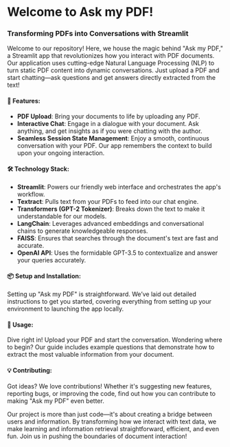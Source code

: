 # Welcome to Ask my PDF!

### Transforming PDFs into Conversations with Streamlit

Welcome to our repository! Here, we house the magic behind "Ask my PDF," a Streamlit app that revolutionizes how you interact with PDF documents. Our application uses cutting-edge Natural Language Processing (NLP) to turn static PDF content into dynamic conversations. Just upload a PDF and start chatting—ask questions and get answers directly extracted from the text!

#### 🌟 Features:
- **PDF Upload**: Bring your documents to life by uploading any PDF.
- **Interactive Chat**: Engage in a dialogue with your document. Ask anything, and get insights as if you were chatting with the author.
- **Seamless Session State Management**: Enjoy a smooth, continuous conversation with your PDF. Our app remembers the context to build upon your ongoing interaction.

#### 🛠️ Technology Stack:
- **Streamlit**: Powers our friendly web interface and orchestrates the app's workflow.
- **Textract**: Pulls text from your PDFs to feed into our chat engine.
- **Transformers (GPT-2 Tokenizer)**: Breaks down the text to make it understandable for our models.
- **LangChain**: Leverages advanced embeddings and conversational chains to generate knowledgeable responses.
- **FAISS**: Ensures that searches through the document's text are fast and accurate.
- **OpenAI API**: Uses the formidable GPT-3.5 to contextualize and answer your queries accurately.

#### 📦 Setup and Installation:
Setting up "Ask my PDF" is straightforward. We’ve laid out detailed instructions to get you started, covering everything from setting up your environment to launching the app locally.

#### 📘 Usage:
Dive right in! Upload your PDF and start the conversation. Wondering where to begin? Our guide includes example questions that demonstrate how to extract the most valuable information from your document.

#### 💡 Contributing:
Got ideas? We love contributions! Whether it's suggesting new features, reporting bugs, or improving the code, find out how you can contribute to making "Ask my PDF" even better.

Our project is more than just code—it's about creating a bridge between users and information. By transforming how we interact with text data, we make learning and information retrieval straightforward, efficient, and even fun. Join us in pushing the boundaries of document interaction!
